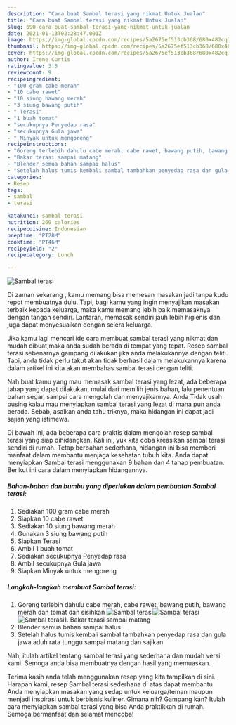 ```yaml
---
description: "Cara buat Sambal terasi yang nikmat Untuk Jualan"
title: "Cara buat Sambal terasi yang nikmat Untuk Jualan"
slug: 690-cara-buat-sambal-terasi-yang-nikmat-untuk-jualan
date: 2021-01-13T02:28:47.001Z
image: https://img-global.cpcdn.com/recipes/5a2675ef513cb368/680x482cq70/sambal-terasi-foto-resep-utama.jpg
thumbnail: https://img-global.cpcdn.com/recipes/5a2675ef513cb368/680x482cq70/sambal-terasi-foto-resep-utama.jpg
cover: https://img-global.cpcdn.com/recipes/5a2675ef513cb368/680x482cq70/sambal-terasi-foto-resep-utama.jpg
author: Irene Curtis
ratingvalue: 3.5
reviewcount: 9
recipeingredient:
- "100 gram cabe merah"
- "10 cabe rawet"
- "10 siung bawang merah"
- "3 siung bawang putih"
- " Terasi"
- "1 buah tomat"
- "secukupnya Penyedap rasa"
- "secukupnya Gula jawa"
- " Minyak untuk mengoreng"
recipeinstructions:
- "Goreng terlebih dahulu cabe merah, cabe rawet, bawang putih, bawang merah dan tomat dan sisihkan"
- "Bakar terasi sampai matang"
- "Blender semua bahan sampai halus"
- "Setelah halus tumis kembali sambal tambahkan penyedap rasa dan gula jawa.aduh rata tunggu sampai matang dan sajikan"
categories:
- Resep
tags:
- sambal
- terasi

katakunci: sambal terasi 
nutrition: 269 calories
recipecuisine: Indonesian
preptime: "PT28M"
cooktime: "PT46M"
recipeyield: "2"
recipecategory: Lunch

---
```



![Sambal terasi](https://img-global.cpcdn.com/recipes/5a2675ef513cb368/680x482cq70/sambal-terasi-foto-resep-utama.jpg)

Di zaman  sekarang , kamu memang bisa memesan masakan jadi tanpa kudu repot membuatnya dulu. Tapi, bagi kamu yang ingin menyajikan masakan terbaik kepada keluarga, maka kamu memang lebih baik memasaknya dengan tangan sendiri. Lantaran, memasak sendiri jauh lebih higienis dan juga dapat menyesuaikan dengan selera keluarga.

Jika kamu lagi mencari ide cara membuat sambal terasi yang nikmat dan mudah dibuat,maka anda sudah berada di tempat yang tepat. Resep sambal terasi  sebenarnya gampang dilakukan jika anda melakukannya dengan teliti. Tapi, anda tidak perlu takut akan tidak berhasil dalam melakukannya 
karena dalam artikel ini kita akan membahas sambal terasi dengan teliti.  



Nah buat kamu yang mau memasak sambal terasi yang lezat, ada beberapa tahap yang dapat dilakukan, mulai dari memilih jenis bahan, lalu penentuan bahan segar, sampai cara mengolah dan menyajikannya. Anda Tidak usah pusing kalau mau menyiapkan sambal terasi yang lezat di mana pun anda berada. Sebab, asalkan anda  tahu triknya, maka hidangan ini dapat jadi sajian yang istimewa.

Di bawah ini, ada beberapa cara praktis  dalam mengolah resep sambal terasi yang siap dihidangkan. Kali ini, yuk kita coba kreasikan sambal terasi sendiri di rumah. Tetap berbahan sederhana, hidangan ini bisa memberi manfaat dalam membantu menjaga kesehatan tubuh kita. Anda dapat menyiapkan Sambal terasi menggunakan 9 bahan dan 4 tahap pembuatan. Berikut ini cara dalam menyiapkan hidangannya.

<!--inarticleads1-->

##### Bahan-bahan dan bumbu yang diperlukan dalam pembuatan Sambal terasi:

1. Sediakan 100 gram cabe merah
1. Siapkan 10 cabe rawet
1. Sediakan 10 siung bawang merah
1. Gunakan 3 siung bawang putih
1. Siapkan  Terasi
1. Ambil 1 buah tomat
1. Sediakan secukupnya Penyedap rasa
1. Ambil secukupnya Gula jawa
1. Siapkan  Minyak untuk mengoreng




<!--inarticleads2-->

##### Langkah-langkah membuat Sambal terasi:

1. Goreng terlebih dahulu cabe merah, cabe rawet, bawang putih, bawang merah dan tomat dan sisihkan
<img src="https://img-global.cpcdn.com/steps/c052a68036a999e4/160x128cq70/sambal-terasi-langkah-memasak-1-foto.jpg" alt="Sambal terasi"><img src="https://img-global.cpcdn.com/steps/7a2c1df2676ec887/160x128cq70/sambal-terasi-langkah-memasak-1-foto.jpg" alt="Sambal terasi"><img src="https://img-global.cpcdn.com/steps/d92c0b47893170ea/160x128cq70/sambal-terasi-langkah-memasak-1-foto.jpg" alt="Sambal terasi">1. Bakar terasi sampai matang
1. Blender semua bahan sampai halus
1. Setelah halus tumis kembali sambal tambahkan penyedap rasa dan gula jawa.aduh rata tunggu sampai matang dan sajikan




Nah, itulah artikel tentang  sambal terasi  yang sederhana dan mudah versi kami. Semoga anda bisa membuatnya dengan hasil yang memuaskan. 

Terima kasih anda telah menggunakan resep yang kita tampilkan di sini. Harapan kami, resep  Sambal terasi sederhana di atas dapat membantu Anda menyiapkan masakan yang sedap untuk keluarga/teman maupun menjadi inspirasi untuk berbisnis kuliner. Gimana nih? Gampang kan? Itulah cara menyiapkan sambal terasi yang bisa Anda praktikkan di rumah. Semoga bermanfaat dan selamat mencoba!

